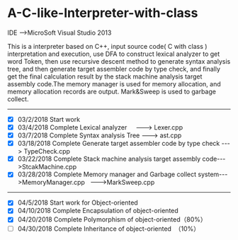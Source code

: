 # A-C-like-Interpreter-with-class

IDE -->MicroSoft Visual Studio 2013

This is a interpreter based on C++, input source code( C with class ) interpretation and execution, use DFA to construct lexical analyzer to get word Token, then use recursive descent method to generate syntax analysis tree, and then generate target assembler code by type check, and finally get the final calculation result by the stack machine analysis target assembly code.The memory manager is used for memory allocation, and memory allocation records are output. Mark&Sweep is used to garbage collect.



---------------------
- [x] 03/2/2018  Start work
- [x] 03/4/2018  Complete Lexical analyzer     ---> Lexer.cpp
- [x] 03/7/2018  Complete Syntax analysis Tree ---> ast.cpp
- [x] 03/18/2018 Complete Generate target assembler code by type check ---> TypeCheck.cpp
- [x] 03/22/2018 Complete Stack machine analysis target assembly code--->StcakMachine.cpp
- [x] 03/28/2018 Complete Memory manager and Garbage collect system--->MemoryManager.cpp 
                                                                   --->MarkSweep.cpp
---------------------
- [x] 04/5/2018  Start work for Object-oriented
- [x] 04/10/2018 Complete Encapsulation of object-oriented
- [x] 04/20/2018 Complete Polymorphism  of object-oriented（80%）
- [ ] 04/30/2018 Complete Inheritance of object-oriented  （10%）

